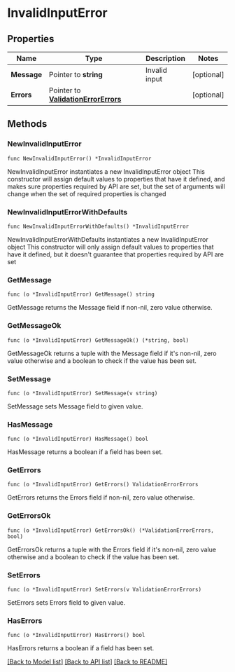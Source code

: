 # InvalidInputError

## Properties

Name | Type | Description | Notes
------------ | ------------- | ------------- | -------------
**Message** | Pointer to **string** | Invalid input | [optional] 
**Errors** | Pointer to [**ValidationErrorErrors**](ValidationErrorErrors.md) |  | [optional] 

## Methods

### NewInvalidInputError

`func NewInvalidInputError() *InvalidInputError`

NewInvalidInputError instantiates a new InvalidInputError object
This constructor will assign default values to properties that have it defined,
and makes sure properties required by API are set, but the set of arguments
will change when the set of required properties is changed

### NewInvalidInputErrorWithDefaults

`func NewInvalidInputErrorWithDefaults() *InvalidInputError`

NewInvalidInputErrorWithDefaults instantiates a new InvalidInputError object
This constructor will only assign default values to properties that have it defined,
but it doesn't guarantee that properties required by API are set

### GetMessage

`func (o *InvalidInputError) GetMessage() string`

GetMessage returns the Message field if non-nil, zero value otherwise.

### GetMessageOk

`func (o *InvalidInputError) GetMessageOk() (*string, bool)`

GetMessageOk returns a tuple with the Message field if it's non-nil, zero value otherwise
and a boolean to check if the value has been set.

### SetMessage

`func (o *InvalidInputError) SetMessage(v string)`

SetMessage sets Message field to given value.

### HasMessage

`func (o *InvalidInputError) HasMessage() bool`

HasMessage returns a boolean if a field has been set.

### GetErrors

`func (o *InvalidInputError) GetErrors() ValidationErrorErrors`

GetErrors returns the Errors field if non-nil, zero value otherwise.

### GetErrorsOk

`func (o *InvalidInputError) GetErrorsOk() (*ValidationErrorErrors, bool)`

GetErrorsOk returns a tuple with the Errors field if it's non-nil, zero value otherwise
and a boolean to check if the value has been set.

### SetErrors

`func (o *InvalidInputError) SetErrors(v ValidationErrorErrors)`

SetErrors sets Errors field to given value.

### HasErrors

`func (o *InvalidInputError) HasErrors() bool`

HasErrors returns a boolean if a field has been set.


[[Back to Model list]](../README.md#documentation-for-models) [[Back to API list]](../README.md#documentation-for-api-endpoints) [[Back to README]](../README.md)


